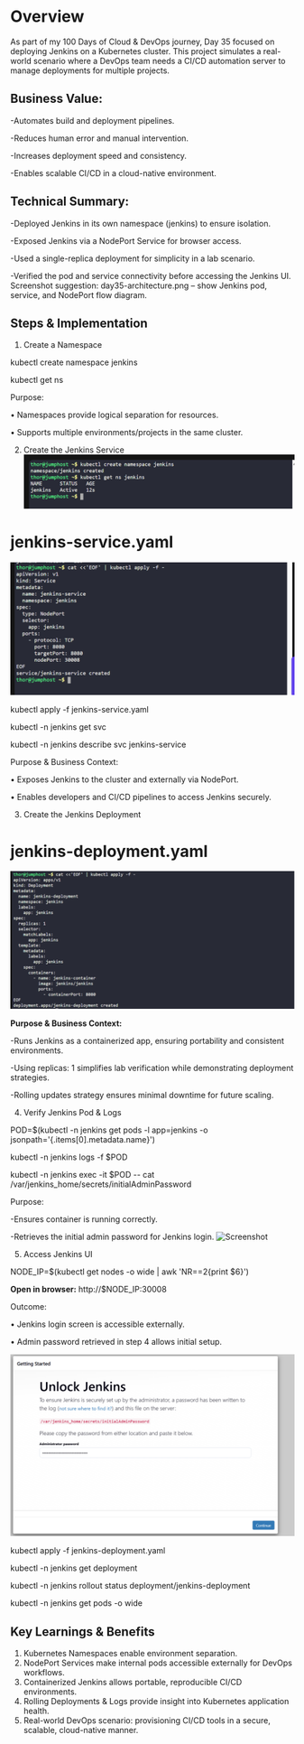 # Overview
As part of my 100 Days of Cloud & DevOps journey, Day 35 focused on deploying Jenkins on a Kubernetes cluster. This project simulates a real-world scenario where a DevOps team needs a CI/CD automation server to manage deployments for multiple projects.

## Business Value:
-Automates build and deployment pipelines.

-Reduces human error and manual intervention.

-Increases deployment speed and consistency.

-Enables scalable CI/CD in a cloud-native environment.

## Technical Summary:
-Deployed Jenkins in its own namespace (jenkins) to ensure isolation.

-Exposed Jenkins via a NodePort Service for browser access.

-Used a single-replica deployment for simplicity in a lab scenario.

-Verified the pod and service connectivity before accessing the Jenkins UI.
Screenshot suggestion: day35-architecture.png – show Jenkins pod, service, and NodePort flow diagram.

## Steps & Implementation
1. Create a Namespace

kubectl create namespace jenkins

kubectl get ns

Purpose:

•	Namespaces provide logical separation for resources.

•	Supports multiple environments/projects in the same cluster.

2. Create the Jenkins Service
![Screenshot](screenshots/jenkins-namespace.png)

# jenkins-service.yaml
![Screenshot](screenshots/jenkins-service.yaml.png)

kubectl apply -f jenkins-service.yaml

kubectl -n jenkins get svc

kubectl -n jenkins describe svc jenkins-service

Purpose & Business Context:

•	Exposes Jenkins to the cluster and externally via NodePort.

•	Enables developers and CI/CD pipelines to access Jenkins securely.

3. Create the Jenkins Deployment
# jenkins-deployment.yaml
![Screenshot](screenshots/jenkins-deployment.yaml.png)

**Purpose & Business Context:**

-Runs Jenkins as a containerized app, ensuring portability and consistent environments.

-Using replicas: 1 simplifies lab verification while demonstrating deployment strategies.

-Rolling updates strategy ensures minimal downtime for future scaling.

4. Verify Jenkins Pod & Logs

POD=$(kubectl -n jenkins get pods -l app=jenkins -o jsonpath='{.items[0].metadata.name}')

kubectl -n jenkins logs -f $POD

kubectl -n jenkins exec -it $POD -- cat /var/jenkins_home/secrets/initialAdminPassword

Purpose:

-Ensures container is running correctly.

-Retrieves the initial admin password for Jenkins login.
![Screenshot](screenshots/pod-password.png)

5. Access Jenkins UI

NODE_IP=$(kubectl get nodes -o wide | awk 'NR==2{print $6}')

**Open in browser:**
http://$NODE_IP:30008

Outcome:

•	Jenkins login screen is accessible externally.

•	Admin password retrieved in step 4 allows initial setup.

![Screenshot](screenshots/jenkins-ui.png)

kubectl apply -f jenkins-deployment.yaml

kubectl -n jenkins get deployment

kubectl -n jenkins rollout status deployment/jenkins-deployment

kubectl -n jenkins get pods -o wide

## Key Learnings & Benefits
1.	Kubernetes Namespaces enable environment separation.
2.	NodePort Services make internal pods accessible externally for DevOps workflows.
3.	Containerized Jenkins allows portable, reproducible CI/CD environments.
4.	Rolling Deployments & Logs provide insight into Kubernetes application health.
5.	Real-world DevOps scenario: provisioning CI/CD tools in a secure, scalable, cloud-native manner.
